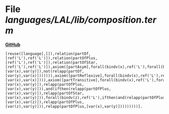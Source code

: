 # File _languages/LAL/lib/composition.term_
**[GitHub](https://github.com/softlang/yas/blob/master/languages/LAL/lib/composition.term)**
```
[reuse([language],[]),relation(partOf,[ref('L'),ref('L')]),relation(partOfPlus,[ref('L'),ref('L')]),relation(partOfStar,[ref('L'),ref('L')]),axiom([partAsym],forall(bindv(x),ref('L'),forall(bindv(y),ref('L'),ifthen(relapp(partOf,[var(x),var(y)]),not(relapp(partOf,[var(y),var(x)])))))),axiom([partReflexive],forall(bindv(x),ref('L'),relapp(partOfStar,[var(x),var(x)]))),axiom([partTransitive],forall(bindv(x),ref('L'),forall(bindv(y),ref('L'),and(ifthen(relapp(partOf,[var(x),var(y)]),relapp(partOfPlus,[var(x),var(y)])),and(ifthen(relapp(partOfPlus,[var(x),var(y)]),relapp(partOfStar,[var(x),var(y)])),forall(bindv(z),ref('L'),ifthen(and(relapp(partOfPlus,[var(x),var(z)]),relapp(partOfPlus,[var(z),var(y)])),relapp(partOfPlus,[var(x),var(y)]))))))))].
```
